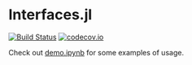 # Interfaces.jl

[![Build Status](https://travis-ci.org/rdeits/Interfaces.jl.svg?branch=master)](https://travis-ci.org/rdeits/Interfaces.jl) [![codecov.io](http://codecov.io/github/rdeits/Interfaces.jl/coverage.svg?branch=master)](http://codecov.io/github/rdeits/Interfaces.jl?branch=master)

Check out [demo.ipynb](https://github.com/rdeits/Interfaces.jl/blob/master/demo.ipynb) for some examples of usage.
